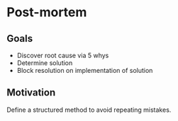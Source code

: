 # Post-mortem

## Goals

* Discover root cause via 5 whys
* Determine solution
* Block resolution on implementation of solution

## Motivation

Define a structured method to avoid repeating mistakes.
